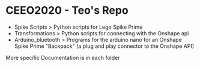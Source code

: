 #  CEEO2020 - Teo's Repo
- Spike Scripts > Python scripts for Lego Spike Prime
- Transformations > Python scripts for connecting with the Onshape api
- Arduino_bluetooth > Programs for the arduino nano for an Onshape Spike Prime "Backpack" (a plug and play connector to the Onshape API)

More specific Documentation is in each folder
